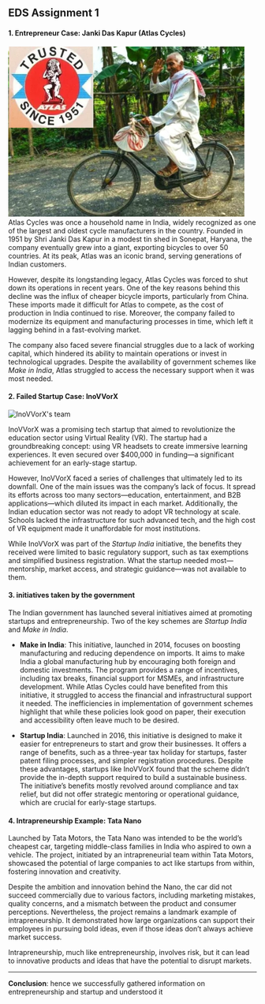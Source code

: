 

 ## EDS Assignment 1                                



#### **1. Entrepreneur Case: Janki Das Kapur (Atlas Cycles)**
![image](.attachments/2a4cbf2564da902e3add83bb7e1f4733a3daaee7.png) 
Atlas Cycles was once a household name in India, widely recognized as one of the largest and oldest cycle manufacturers in the country. Founded in 1951 by Shri Janki Das Kapur in a modest tin shed in Sonepat, Haryana, the company eventually grew into a giant, exporting bicycles to over 50 countries. At its peak, Atlas was an iconic brand, serving generations of Indian customers.

However, despite its longstanding legacy, Atlas Cycles was forced to shut down its operations in recent years. One of the key reasons behind this decline was the influx of cheaper bicycle imports, particularly from China. These imports made it difficult for Atlas to compete, as the cost of production in India continued to rise. Moreover, the company failed to modernize its equipment and manufacturing processes in time, which left it lagging behind in a fast-evolving market.

The company also faced severe financial struggles due to a lack of working capital, which hindered its ability to maintain operations or invest in technological upgrades. Despite the availability of government schemes like _Make in India_, Atlas struggled to access the necessary support when it was most needed.




#### **2. Failed Startup Case: InoVVorX**

![InoVVorX's team](https://cdn.prod.website-files.com/5fadb14c46b287ad224b60b9/60384aaf5039a075f5a9b2f5_5fb670ab1d6bd74c416ab0db_QY5hOIai9PbV7GwaLGwgCcdNctl4vRGX3X-kHpTAiroT-OUJdhvnBHGkZ5NNJ8VvXPWh6Lw45LNBGkj4Ou59aVbN927L8kdNyYDwuWLSEUIHhw5-Yg6oA5USrhi7FaQjqSP336Qy.jpeg)

InoVVorX was a promising tech startup that aimed to revolutionize the education sector using Virtual Reality (VR). The startup had a groundbreaking concept: using VR headsets to create immersive learning experiences. It even secured over $400,000 in funding—a significant achievement for an early-stage startup.

However, InoVVorX faced a series of challenges that ultimately led to its downfall. One of the main issues was the company’s lack of focus. It spread its efforts across too many sectors—education, entertainment, and B2B applications—which diluted its impact in each market. Additionally, the Indian education sector was not ready to adopt VR technology at scale. Schools lacked the infrastructure for such advanced tech, and the high cost of VR equipment made it unaffordable for most institutions.

While InoVVorX was part of the _Startup India_ initiative, the benefits they received were limited to basic regulatory support, such as tax exemptions and simplified business registration. What the startup needed most—mentorship, market access, and strategic guidance—was not available to them.





#### 3. initiatives taken by the government 

The Indian government has launched several initiatives aimed at promoting startups and entrepreneurship. Two of the key schemes are _Startup India_ and _Make in India_.

-   **Make in India**: This initiative, launched in 2014, focuses on boosting manufacturing and reducing dependence on imports. It aims to make India a global manufacturing hub by encouraging both foreign and domestic investments. The program provides a range of incentives, including tax breaks, financial support for MSMEs, and infrastructure development. While Atlas Cycles could have benefited from this initiative, it struggled to access the financial and infrastructural support it needed. The inefficiencies in implementation of government schemes highlight that while these policies look good on paper, their execution and accessibility often leave much to be desired.

-   **Startup India**: Launched in 2016, this initiative is designed to make it easier for entrepreneurs to start and grow their businesses. It offers a range of benefits, such as a three-year tax holiday for startups, faster patent filing processes, and simpler registration procedures. Despite these advantages, startups like InoVVorX found that the scheme didn’t provide the in-depth support required to build a sustainable business. The initiative’s benefits mostly revolved around compliance and tax relief, but did not offer strategic mentoring or operational guidance, which are crucial for early-stage startups.
    

    


#### **4. Intrapreneurship Example: Tata Nano**



Launched by Tata Motors, the Tata Nano was intended to be the world’s cheapest car, targeting middle-class families in India who aspired to own a vehicle. The project, initiated by an intrapreneurial team within Tata Motors, showcased the potential of large companies to act like startups from within, fostering innovation and creativity.

Despite the ambition and innovation behind the Nano, the car did not succeed commercially due to various factors, including marketing mistakes, quality concerns, and a mismatch between the product and consumer perceptions. Nevertheless, the project remains a landmark example of intrapreneurship. It demonstrated how large organizations can support their employees in pursuing bold ideas, even if those ideas don’t always achieve market success.

Intrapreneurship, much like entrepreneurship, involves risk, but it can lead to innovative products and ideas that have the potential to disrupt markets.

***

**Conclusion**:  hence we successfully gathered information on entrepreneurship and startup and understood it
